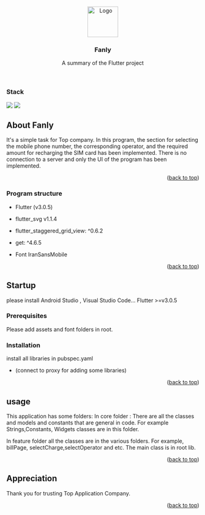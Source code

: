 <!-- Improved compatibility of back to top link: See: https://github.com/othneildrew/Best-README-Template/pull/73 -->

<a name="readme-top"></a>

<br />
<div align="center">
  <a href="https://github.com/othneildrew/Best-README-Template">
    <img src="assets/images/app_launcher.png" alt="Logo" width="80" height="80">
  </a>

<h3 align="center">Fanly</h3>

  <p align="center">
 A summary of the Flutter project
    <br />
    <!-- <a href="https://github.com/othneildrew/Best-README-Template"><strong>Explore the docs »</strong></a> -->
    <br />
    <br />

  </p>
</div>



### Stack

<img src="https://img.shields.io/badge/version-1.0.0-green">
<img src="https://img.shields.io/badge/Plugin-available-orange">


<!-- ABOUT THE PROJECT -->

## About Fanly
It's a simple task for Top company. In this program, the section for selecting the mobile phone number, the corresponding operator, 
and the required amount for recharging the SIM card has been implemented.
There is no connection to a server and only the UI of the program has been implemented.
<p align="right">(<a href="#readme-top">back to top</a>)</p>

### Program structure



- Flutter (v3.0.5)


- flutter_svg  v1.1.4
- flutter_staggered_grid_view: ^0.6.2
- get: ^4.6.5


- Font IranSansMobile



<p align="right">(<a href="#readme-top">back to top</a>)</p>

<!-- GETTING STARTED -->

## Startup
please install
Android Studio , Visual Studio Code...
Flutter >=v3.0.5


### Prerequisites
Please add assets and font folders in root.
### Installation
install all libraries in pubspec.yaml

- (connect to proxy for adding some libraries)

<p align="right">(<a href="#readme-top">back to top</a>)</p>

<!-- USAGE EXAMPLES -->

## usage
This application has some folders:
In core folder : There are all the classes and models and constants that are general in code. For example
Strings,Constants, Widgets classes are in this folder.

In feature folder all the classes are in the various folders. For example, billPage, selectCharge,selectOperator and etc.
The main class is in root lib.

<p align="right">(<a href="#readme-top">back to top</a>)</p>

<!-- ROADMAP -->

<!-- CONTRIBUTING -->
<!--
## Contributing

Contributions are what make the open source community such an amazing place to learn, inspire, and create. Any contributions you make are greatly appreciated.

If you have a suggestion that would make this better, please fork the repo and create a pull request. You can also simply open an issue with the tag "enhancement".
Don't forget to give the project a star! Thanks again!

1. Fork the Project
2. Create your Feature Branch (git checkout -b feature/AmazingFeature)
3. Commit your Changes (git commit -m 'Add some AmazingFeature')
4. Push to the Branch (git push origin feature/AmazingFeature)
5. Open a Pull Request

<p align="right">(<a href="#readme-top">back to top</a>)</p>

<!-- LICENSE -->
<!--
## License

Distributed under the MIT License. See LICENSE.txt for more information.

<p align="right">(<a href="#readme-top">back to top</a>)</p>

CONTACT -->

<!-- ## LICENSE

<p align="right">(<a href="#readme-top">back to top</a>)</p> -->

<!-- ACKNOWLEDGMENTS -->

## Appreciation
Thank you for trusting Top Application Company.

<p align="right">(<a href="#readme-top">back to top</a>)</p>

<!-- MARKDOWN LINKS & IMAGES -->
